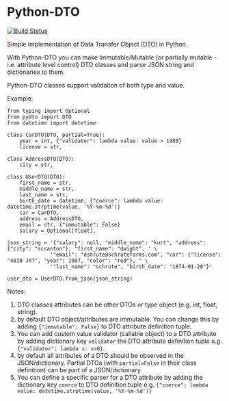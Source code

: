 # Python-DTO
[![Build Status](https://travis-ci.org/SiavashMT/Python-DTO.svg?branch=master)](https://travis-ci.org/SiavashMT/Python-DTO)

Simple implementation of Data Transfer Object (DTO) in Python. 

With Python-DTO you can make Immutable/Mutable (or partially mutable - i.e. attribute level control) DTO classes
and parse JSON string and dictionaries to them.

Python-DTO classes support validation of both type and value.

Example:

```
from typing import Optional
from pydto import DTO
from datetime import datetime

class CarDTO(DTO, partial=True):
    year = int, {"validator": lambda value: value > 1980}
    license = str,

class AddressDTO(DTO):
    city = str,

class UserDTO(DTO):
    first_name = str,
    middle_name = str,
    last_name = str,
    birth_date = datetime, {"coerce": lambda value: datetime.strptime(value, '%Y-%m-%d')}
    car = CarDTO,
    address = AddressDTO,
    email = str, {"immutable": False}
    salary = Optional[float],

json_string = '{"salary": null, "middle_name": "kurt", "address": {"city": "scranton"}, "first_name": "dwight", ' \
              '"email": "dshrute@schrutefarms.com", "car": {"license": "4018 JXT", "year": 1987, "color": "red"}, ' \
              '"last_name": "schrute", "birth_date": "1974-01-20"}'

user_dto = UserDTO.from_json(json_string)
```

Notes:
1. DTO classes attributes can be other DTOs or type object (e.g. int, float, string).
2. by default DTO object/attributes are immutable. You can change this by adding `{"immutable": False}` 
to DTO attribute definition tuple.
3. You can add custom value validator (callable object) to a DTO attribute by adding dictionary key `validator` the DTO attribute 
definition tuple e.g. `{"validator": lambda x: x>0}`.
4. by default all attributes of a DTO should be observed in the JSON/dictionary. Partial DTOs (with `partial=False` in their
class definition) can be part of a JSON/dictionary
5. You can define a specific parser for a DTO attribute by adding the dictionary key `coerce` to DTO definition tuple
e.g. `{"coerce": lambda value: datetime.strptime(value, '%Y-%m-%d')}`